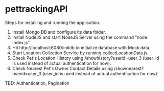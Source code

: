 # pettrackingAPI  


Steps for installing and running the application.  

1. Install Mongo DB and configure its data folder.  
2. Install NodeJS and start NodeJS Server using the command "node index.js".  
3. Hit http://localhost:8080/initdb to initialize database with Mock data.  
4. Start Location Collection Service by running collectLocationData.js.  
5. Check Pet's Location History using /showhistory?userid=user_3 (user_id is used instead of actual authentication for now).  
6. Check Nearest Pet's Owner Contact Details using /shownearest?userid=user_3 (user_id is used instead of actual authentication for now).  

TBD: Authentication, Pagination  
